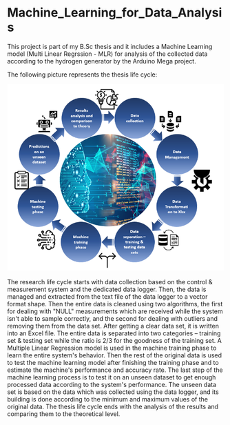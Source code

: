# Machine_Learning_for_Data_Analysis
This project is part of my B.Sc thesis and it includes a Machine Learning model (Multi Linear Regrssion - MLR) for analysis of the collected data according to the hydrogen generator by the Arduino Mega project.

The following picture represents the thesis life cycle:

![Thesis Life Cycle](Thesis_Life_Cycle.png)

The research life cycle starts with data collection based on the control & measurement system and the dedicated data logger. Then, the data is managed and extracted from the text file of the data logger to a vector format shape. Then the entire data is cleaned using two algorithms, the first for dealing with "NULL" measurements which are received while the system isn't able to sample correctly, and the second for dealing with outliers and removing them from the data set. After getting a clear data set, it is written into an Excel file. The entire data is separated into two categories – training set & testing set while the ratio is 2/3 for the goodness of the training set. A Multiple Linear Regression model is used in the machine training phase to learn the entire system's behavior. Then the rest of the original data is used to test the machine learning model after finishing the training phase and to estimate the machine's performance and accuracy rate. The last step of the machine learning process is to test it on an unseen dataset to get enough processed data according to the system's performance. The unseen data set is based on the data which was collected using the data logger, and its building is done according to the minimum and maximum values of the original data. The thesis life cycle ends with the analysis of the results and comparing them to the theoretical level.

